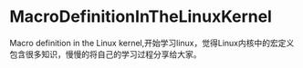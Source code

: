 # MacroDefinitionInTheLinuxKernel
Macro definition in the Linux kernel,开始学习linux，觉得Linux内核中的宏定义包含很多知识，慢慢的将自己的学习过程分享给大家。
